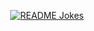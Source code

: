 <p align="center">
  <a href="https://readme-jokes.vercel.app"><img align="center" src="https://readme-jokes.vercel.app/api" alt="README Jokes"></a>
</p>
<!--<p align="center">
  <picture>
    <source media="(prefers-color-scheme: dark)" src="https://github-readme-streak-stats.herokuapp.com/?user=rept0id&theme=tokyonight">
    <img alt="" src="https://github-readme-streak-stats.herokuapp.com/?user=rept0id">
  </picture>
</p>

<p align="center">
  ![Snake animation](https://github.com/madushadhanushka/github-readme/blob/output/github-contribution-snake.svg)
</p>-->
